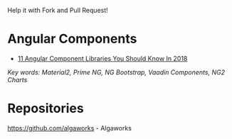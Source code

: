 Help it with Fork and Pull Request!

# Angular Components

- [11 Angular Component Libraries You Should Know In 2018](https://blog.bitsrc.io/11-angular-component-libraries-you-should-know-in-2018-e9f9c9d544ff)

_Key words: Material2, Prime NG, NG Bootstrap, Vaadin Components, NG2 Charts_

# Repositories

https://github.com/algaworks - Algaworks
